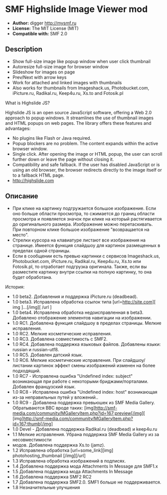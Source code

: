# SMF Highslide Image Viewer mod
* **Author:** digger http://mysmf.ru
* **License:** The MIT License (MIT)
* **Compatible with:** SMF 2.0

## Description
* Show full-size image like popup window when user click thumbnail
* Autoresize full-size image for browser window
* Slideshow for images on page
* Prev/Next with arrow keys
* Work for attached and linked images with thumbnails
* Also works for thumbnails from Imageshack.us, Photobucket.com, iPicture.ru, Radikal.ru, Keep4u.ru, Xs.to and Fotosik.pl

What is Highslide JS?

Highslide JS is an open source JavaScript software, offering a Web 2.0 approach to popup windows. It streamlines the use of thumbnail images and HTML popups on web pages. The library offers these features and advantages: 
* No plugins like Flash or Java required.
* Popup blockers are no problem. The content expands within the active browser window.
* Single click. After opening the image or HTML popup, the user can scroll further down or leave  the page without closing it.
* Compatibility and safe fallback. If the user has disabled JavaScript or is using an old browser, the browser redirects directly to the image itself or to a fallback HTML page.
* http://highslide.com

## Описание
* При клике на картинку подгружается большое изображение. Если оно больше области просмотра, то сжимается до границ области просмотра и появляется значок при клике на который растягивается до оригинального размера. Изображение можно перетаскивать. При повторном клике большое изображение "возвращается на место".
* Стрелки курсора на клавиатуре листают все изображения на странице. Имеется функция слайдшоу для картинок размещенных в пределах одной страницы.
* Если в сообщении есть превью картинки с сервисов Imageshack.us, Photobucket.com, iPicture.ru, Radikal.ru, Keep4u.ru, Xs.to или Fotosik.pl, то отработает подгрузка оригинала. Также, если вы разместите картинку внутри ссылки на полную картинку, то она будет обработана.

История:
* 1.0 beta2. Добавления и поддержка iPicture.ru (deadbead).
* 1.0 beta3. Исправлена обработка ссылок типа [url=http://site.com][ img ]...[/img][ /url ]
* 1.0 beta4. Исправлена обработка недоисправленная в beta3. Добавлено отображение элементов навигации на изображении.
* 1.0 RC1. Добавлена функция слайдшоу в пределах страницы. Мелкие исправления.
* 1.0 RC2. Мелкие косметические исправления.
* 1.0 RC3. Добавлена совместимость с SMF2.
* 1.0 RC4. Добавлена поддержка языковых файлов. Добавлены языки: russian и russian-utf8.
* 1.0 RC5. Добавлен датский язык.
* 1.0 RC6. Мелкие косметические исправления. При слайдшоу/листании картинок эффект смены изображений изменен на более подходящий.
* 1.0 RC7 - Исправлена ошибка "Undefined index:  subject" возникающая при работе с некоторыми бриджами/порталами. Добавлен французский язык.
* 1.0 RC8 - Исправлена ошибка "Undefined index:  host" возникающая из-за неправильных путей у вложений..
* 1.0 RC9 - Добавлена поддержка превьюшек из SMF Media Gallery.
Обратываются BBC вроде таких:
[img]http://smf-media.com/community/MGalleryItem.php?id=167;preview[/img][
[img]http://smf-media.com/community/MGalleryItem.php?id=167;thumb[/img]
* 1.0 Devel - Добавлена поддержка Radikal.ru (deadbead) и keep4u.ru
* 1.1 Мелкие исправления. Убрана поддержка SMF Media Gallery из за несовместимости 
* модов. Добавлена поддержка Xs.to (jamz).
* 1.2 Исправлена обработка [url=some_link][img] photohosting_thumbnail [/img][/url]
* 1.3 Исправлена обработка изображений в подписях.                                                                                                       
* 1.4 Добавлена поддержка мода Attachments In Message для SMF1.x
* 1.5 Добавлена поддержка мода Attachments In Message
* 1.6 Добавлена поддержка SMF2 RC2
* 1.7 Добавлена поддержка SMF2.0. SMF1 больше не поддерживается.
* 1.8 Незначительные улучшения
